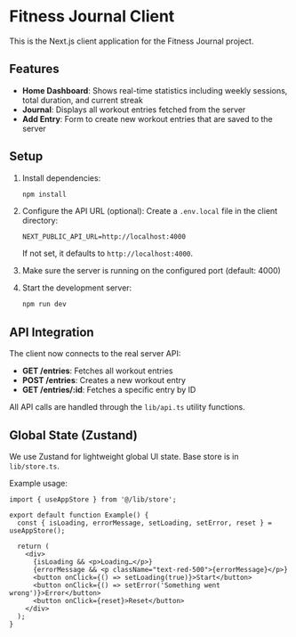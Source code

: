 # Fitness Journal Client

This is the Next.js client application for the Fitness Journal project.

## Features

- **Home Dashboard**: Shows real-time statistics including weekly sessions, total duration, and current streak
- **Journal**: Displays all workout entries fetched from the server
- **Add Entry**: Form to create new workout entries that are saved to the server

## Setup

1. Install dependencies:
   ```bash
   npm install
   ```

2. Configure the API URL (optional):
   Create a `.env.local` file in the client directory:
   ```
   NEXT_PUBLIC_API_URL=http://localhost:4000
   ```
   If not set, it defaults to `http://localhost:4000`.

3. Make sure the server is running on the configured port (default: 4000)

4. Start the development server:
   ```bash
   npm run dev
   ```

## API Integration

The client now connects to the real server API:

- **GET /entries**: Fetches all workout entries
- **POST /entries**: Creates a new workout entry
- **GET /entries/:id**: Fetches a specific entry by ID

All API calls are handled through the `lib/api.ts` utility functions.

## Global State (Zustand)

We use Zustand for lightweight global UI state. Base store is in `lib/store.ts`.

Example usage:

```tsx
import { useAppStore } from '@/lib/store';

export default function Example() {
  const { isLoading, errorMessage, setLoading, setError, reset } = useAppStore();

  return (
    <div>
      {isLoading && <p>Loading…</p>}
      {errorMessage && <p className="text-red-500">{errorMessage}</p>}
      <button onClick={() => setLoading(true)}>Start</button>
      <button onClick={() => setError('Something went wrong')}>Error</button>
      <button onClick={reset}>Reset</button>
    </div>
  );
}
```